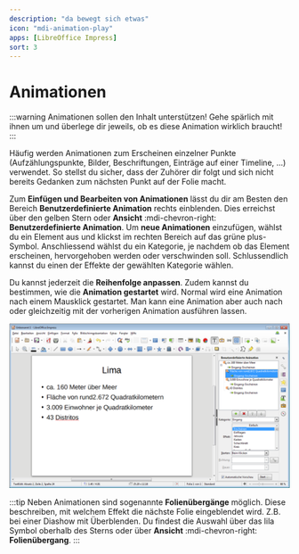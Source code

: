 ```yaml
---
description: "da bewegt sich etwas"
icon: "mdi-animation-play"
apps: [LibreOffice Impress]
sort: 3
---
```


# Animationen



:::warning Animationen sollen den Inhalt unterstützen!
Gehe spärlich mit ihnen um und überlege dir jeweils, ob es diese Animation wirklich braucht!
:::


Häufig werden Animationen zum Erscheinen einzelner Punkte (Aufzählungspunkte, Bilder, Beschriftungen, Einträge auf einer Timeline, ...) verwendet. So stellst du sicher, dass der Zuhörer dir folgt und sich nicht bereits Gedanken zum nächsten Punkt auf der Folie macht.

Zum **Einfügen und Bearbeiten von Animationen** lässt du dir am Besten den Bereich __Benutzerdefinierte Animation__ rechts einblenden. Dies erreichst über den gelben Stern oder __Ansicht__ :mdi-chevron-right: __Benutzerdefinierte Animation__. Um **neue Animationen** einzufügen, wählst du ein Element aus und klickst im rechten Bereich auf das grüne plus-Symbol. Anschliessend wählst du ein Kategorie, je nachdem ob das Element erscheinen, hervorgehoben werden oder verschwinden soll. Schlussendlich kannst du einen der Effekte der gewählten Kategorie wählen.

Du kannst jederzeit die **Reihenfolge anpassen**. Zudem kannst du bestimmen, wie die **Animation gestartet** wird. Normal wird eine Animation nach einem Mausklick gestartet. Man kann eine Animation aber auch nach oder gleichzeitig mit der vorherigen Animation ausführen lassen.

![](./images/animation.lo.png)

:::tip
Neben Animationen sind sogenannte **Folienübergänge** möglich. Diese beschreiben, mit welchem Effekt die nächste Folie eingeblendet wird. Z.B. bei einer Diashow mit Überblenden. Du findest die Auswahl über das lila Symbol oberhalb des Sterns oder über __Ansicht__ :mdi-chevron-right: __Folienübergang__.
:::
